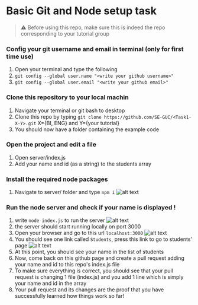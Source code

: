 # Basic Git and Node setup task

> :warning: Before using this repo, make sure this is indeed the repo corresponding to your tutorial group

### Config your git username and email in terminal (only for first time use)
  1. Open your terminal and type the following 
  2. `git config --global user.name "<write your github username>"`
  3. `git config --global user.email "<write your github email>"`
  
  
### Clone this repository to your local machin
1. Navigate your terminal or git bash to desktop
2. Clone this repo by typing `git clone https://github.com/SE-GUC/<Task1-X-Y>.git` X={BI, ENG} and Y={your tutorial}
3. You should now have a folder containing the example code

### Open the project and edit a file
1. Open server/index.js
2. Add your name and id (as a string) to the students array

### Install the required node packages
1. Navigate to server/ folder and type `npm i`
![alt text](https://github.com/SE-GUC/Task1-BI-19/blob/master/screenshots/ss3.png)


### Run the node server and check if your name is displayed !
1. write `node index.js` to run the server
![alt text](https://github.com/SE-GUC/Task1-BI-19/blob/master/screenshots/ss4.png)
2. the server should start running locally on port 3000
3. Open your browser and go to this url `localhost:3000`
![alt text](https://github.com/SE-GUC/Task1-BI-19/blob/master/screenshots/ss5.png)
4. You should see one link called `Students`, press this link to go to students' page
![alt text](https://github.com/SE-GUC/Task1-BI-19/blob/master/screenshots/ss6.png)
5. At this point, you should see your name in the list of students
6. Now, come back on this github page and create a pull request adding your name and id to this repo's index.js file
7. To make sure everything is correct, you should see that your pull request is changing 1 file (index.js) and you add 1 line which is simply your name and id in the array
8. Your pull request and its changes are the proof that you have successfully learned how things work so far! 
